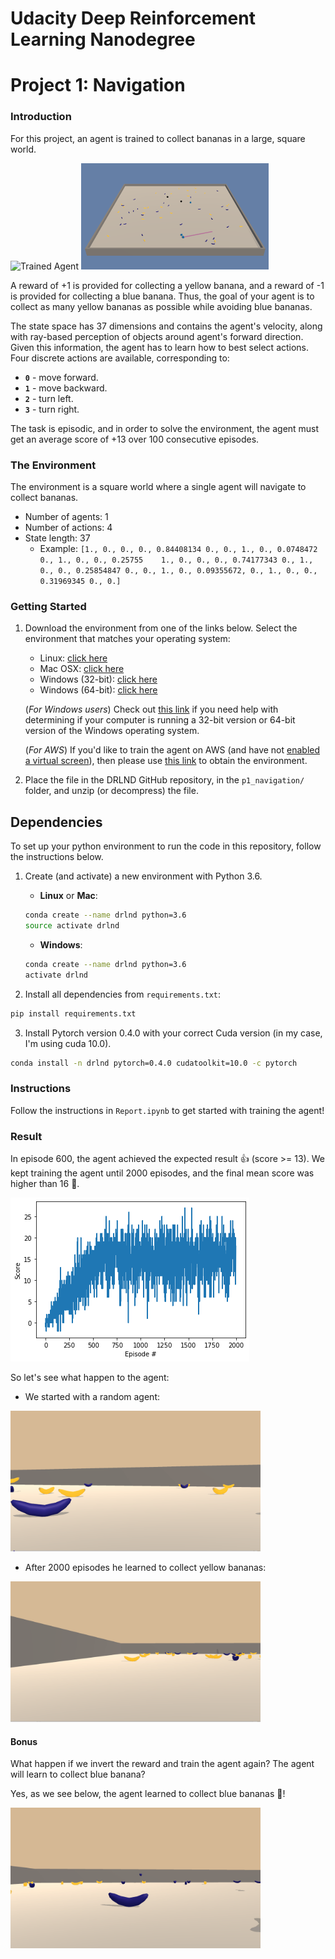[//]: # (Image References)

[image1]: https://user-images.githubusercontent.com/10624937/42135619-d90f2f28-7d12-11e8-8823-82b970a54d7e.gif "Trained Agent"
[banana_env]: assets/banana_env.png
[chart_yellow]: assets/chart_yellow.png

# Udacity Deep Reinforcement Learning Nanodegree

# Project 1: Navigation

### Introduction

For this project, an agent is trained to collect bananas in a large, square world.  

![Trained Agent][image1] <img src="assets/banana_env.png" width="300">


A reward of +1 is provided for collecting a yellow banana, and a reward of -1 is provided for collecting a blue banana.  Thus, the goal of your agent is to collect as many yellow bananas as possible while avoiding blue bananas.  

The state space has 37 dimensions and contains the agent's velocity, along with ray-based perception of objects around agent's forward direction.  Given this information, the agent has to learn how to best select actions.  Four discrete actions are available, corresponding to:
- **`0`** - move forward.
- **`1`** - move backward.
- **`2`** - turn left.
- **`3`** - turn right.

The task is episodic, and in order to solve the environment, the agent must get an average score of +13 over 100 consecutive episodes.

### The Environment

The environment is a square world where a single agent will navigate to collect bananas.

* Number of agents: 1
* Number of actions: 4
* State length: 37
  * Example: `[1., 0., 0., 0., 0.84408134 0., 0., 1., 0., 0.0748472  0., 1., 0., 0., 0.25755    1., 0., 0., 0., 0.74177343 0., 1., 0., 0., 0.25854847 0., 0., 1., 0., 0.09355672, 0., 1., 0., 0., 0.31969345 0., 0.]`

### Getting Started

1. Download the environment from one of the links below.  Select the environment that matches your operating system:
    - Linux: [click here](https://s3-us-west-1.amazonaws.com/udacity-drlnd/P1/Banana/Banana_Linux.zip)
    - Mac OSX: [click here](https://s3-us-west-1.amazonaws.com/udacity-drlnd/P1/Banana/Banana.app.zip)
    - Windows (32-bit): [click here](https://s3-us-west-1.amazonaws.com/udacity-drlnd/P1/Banana/Banana_Windows_x86.zip)
    - Windows (64-bit): [click here](https://s3-us-west-1.amazonaws.com/udacity-drlnd/P1/Banana/Banana_Windows_x86_64.zip)
    
    (_For Windows users_) Check out [this link](https://support.microsoft.com/en-us/help/827218/how-to-determine-whether-a-computer-is-running-a-32-bit-version-or-64) if you need help with determining if your computer is running a 32-bit version or 64-bit version of the Windows operating system.

    (_For AWS_) If you'd like to train the agent on AWS (and have not [enabled a virtual screen](https://github.com/Unity-Technologies/ml-agents/blob/master/docs/Training-on-Amazon-Web-Service.md)), then please use [this link](https://s3-us-west-1.amazonaws.com/udacity-drlnd/P1/Banana/Banana_Linux_NoVis.zip) to obtain the environment.

2. Place the file in the DRLND GitHub repository, in the `p1_navigation/` folder, and unzip (or decompress) the file. 

## Dependencies

To set up your python environment to run the code in this repository, follow the instructions below.

1. Create (and activate) a new environment with Python 3.6.

	- __Linux__ or __Mac__: 
	```bash
	conda create --name drlnd python=3.6
	source activate drlnd
	```
	- __Windows__: 
	```bash
	conda create --name drlnd python=3.6 
	activate drlnd
	```

2. Install all dependencies from `requirements.txt`:

```bash
pip install requirements.txt
```

3. Install Pytorch version 0.4.0 with your correct Cuda version (in my case, I'm using cuda 10.0).

```bash
conda install -n drlnd pytorch=0.4.0 cudatoolkit=10.0 -c pytorch
```

### Instructions

Follow the instructions in `Report.ipynb` to get started with training the agent!

### Result

In episode 600, the agent achieved the expected result :+1: (score >= 13). We kept training the agent until 2000 episodes, and the final mean score was higher than 16 :rocket:.

![Chart result yellow][chart_yellow]

So let's see what happen to the agent:

* We started with a random agent:
<img src="assets/random_agent.gif" width="400">

* After 2000 episodes he learned to collect yellow bananas:
<img src="assets/agent_yellow.gif" width="400">

#### Bonus

What happen if we invert the reward and train the agent again? The agent will learn to collect blue banana?

Yes, as we see below, the agent learned to collect blue bananas :metal:! 

<img src="assets/agent_blue.gif" width="400">